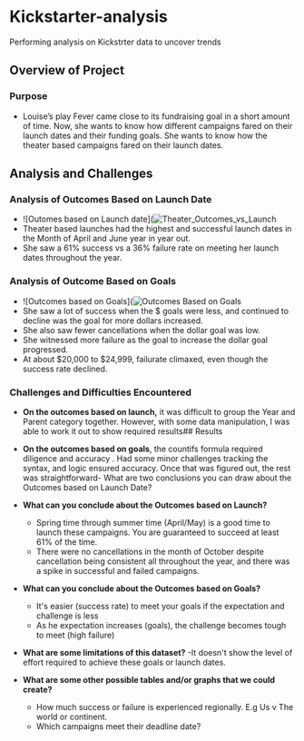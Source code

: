 # Kickstarter-analysis
Performing analysis on Kickstrter data to uncover trends
## Overview of Project
### Purpose
  - Louise’s play Fever came close to its fundraising goal in a short amount of time. Now, she wants to know how different campaigns fared on their launch dates and their funding goals. She wants to know how the theater based campaigns fared on their launch dates.
## Analysis and Challenges
### Analysis of Outcomes Based on Launch Date
  - ![Outomes based on Launch date](![Theater_Outcomes_vs_Launch](https://user-images.githubusercontent.com/107087087/174193862-cc14e12e-43b7-43fe-8491-7705b186b511.png)  
  - Theater based launches had the highest and successful launch dates in the Month of April and June year in year out.
  - She saw a 61% success vs a 36% failure rate on meeting her launch dates throughout the year.
### Analysis of Outcome Based on Goals
  - ![Outcomes based on Goals](![Outcomes Based on Goals ](https://user-images.githubusercontent.com/107087087/174194006-524d8ee8-1028-49eb-805c-89be4478844f.png)
  - She saw a lot of success when the $ goals were less, and continued to decline was the goal for more dollars increased.
  - She also saw fewer cancellations when the dollar goal was low. 
  - She witnessed more failure as the goal to increase the dollar goal progressed.
  - At about $20,000 to $24,999, failurate climaxed, even though the success rate declined.
### Challenges and Difficulties Encountered
  - **On the outcomes based on launch,** it was difficult to group the Year and Parent category together. However, with some data manipulation, I was able to work it out to show required results## Results
  - **On the outcomes based on goals**, the countifs formula required diligence and accuracy . Had some minor challenges tracking the syntax, and logic ensured accuracy. Once that was figured out, the rest was straightforward- What are two conclusions you can draw about the Outcomes based on Launch Date?
- **What can you conclude about the Outcomes based on Launch?**
    - Spring time through summer time (April/May) is a good time to launch these campaigns. You are guaranteed to succeed at least 61% of the time. 
    - There were no cancellations in the month of October despite cancellation being consistent all throughout the year, and there was a spike in successful and failed campaigns.   
 - **What can you conclude about the Outcomes based on Goals?**  
   - It's easier (success rate) to meet your goals if the expectation and challenge is less   
   - As he expectation increases (goals), the challenge becomes tough to meet (high failure)    
 - **What are some limitations of this dataset?**
    -It doesn't show the level of effort required to achieve these goals or launch dates.
    
 - **What are some other possible tables and/or graphs that we could create?**
    - How much success or failure is experienced regionally. E.g Us v The world or continent.
    - Which campaigns meet their deadline date?
